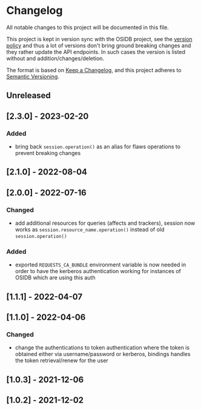 # Changelog
All notable changes to this project will be documented in this file.

This project is kept in version sync with the OSIDB project, see the
[version policy](TUTORIAL.md#osidb-compatibility) and thus a lot of
versions don't bring ground breaking changes and they rather update
the API endpoints. In such cases the version is listed without and
addition/changes/deletion.

The format is based on [Keep a Changelog](https://keepachangelog.com/en/1.0.0/),
and this project adheres to [Semantic Versioning](https://semver.org/spec/v2.0.0.html).

## Unreleased

## [2.3.0] - 2023-02-20
### Added
- bring back `session.operation()` as an alias for flaws operations
  to prevent breaking changes
## [2.1.0] - 2022-08-04

## [2.0.0] - 2022-07-16
### Changed
- add additional resources for queries (affects and trackers),
  session now works as `session.resource_name.operation()` instead of
  old `session.operation()`

### Added
- exported `REQUESTS_CA_BUNDLE` environment variable is now needed
  in order to have the kerberos authentication working for instances
  of OSIDB which are using this auth

## [1.1.1] - 2022-04-07

## [1.1.0] - 2022-04-06
### Changed
- change the authentications to token authentication where the token
  is obtained either via username/password or kerberos, bindings
  handles the token retrieval/renew for the user

## [1.0.3] - 2021-12-06

## [1.0.2] - 2021-12-02

<!-- TODO: Add links to version comparisons -->
